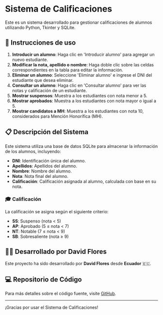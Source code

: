 
# Sistema de Calificaciones

Este es un sistema desarrollado para gestionar calificaciones de alumnos utilizando Python, Tkinter y SQLite.

## 🚀 Instrucciones de uso

1. **Introducir un alumno**: Haga clic en 'Introducir alumno' para agregar un nuevo estudiante.
2. **Modificar la nota, apellido o nombre**: Haga doble clic sobre las celdas correspondientes en la tabla para editar la información.
3. **Eliminar un alumno**: Seleccione 'Eliminar alumno' e ingrese el DNI del estudiante que desea eliminar.
4. **Consultar un alumno**: Haga clic en 'Consultar alumno' para ver las notas y calificación de un estudiante.
5. **Mostrar suspensos**: Muestra a los estudiantes con nota menor a 5.
6. **Mostrar aprobados**: Muestra a los estudiantes con nota mayor o igual a 5.
7. **Mostrar candidatos a MH**: Muestra a los estudiantes con nota 10, considerados para Mención Honorífica (MH).

## 📋 Descripción del Sistema

Este sistema utiliza una base de datos SQLite para almacenar la información de los alumnos, incluyendo:

- **DNI**: Identificación única del alumno.
- **Apellidos**: Apellidos del alumno.
- **Nombre**: Nombre del alumno.
- **Nota**: Nota final del alumno.
- **Calificación**: Calificación asignada al alumno, calculada con base en su nota.

### 🎓 Calificación

La calificación se asigna según el siguiente criterio:
- **SS**: Suspenso (nota < 5)
- **AP**: Aprobado (5 ≤ nota < 7)
- **NT**: Notable (7 ≤ nota < 9)
- **SB**: Sobresaliente (nota ≥ 9)

## 👨‍💻 Desarrollado por David Flores

Este proyecto ha sido desarrollado por **David Flores** desde **Ecuador** 🇪🇨.

## 💻 Repositorio de Código

Para más detalles sobre el código fuente, visite [GitHub](https://github.com).

---

¡Gracias por usar el Sistema de Calificaciones!
